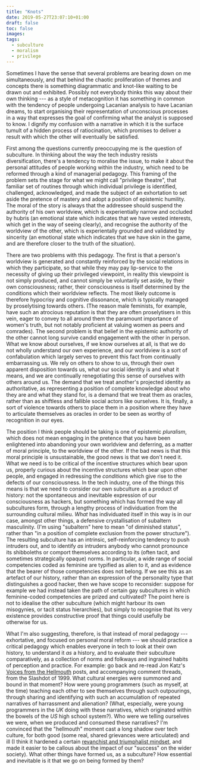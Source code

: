 ```yaml
---
title: "Knots"
date: 2019-05-27T23:07:10+01:00
draft: false
toc: false
images:
tags:
  - subculture
  - moralism
  - privilege
---
```

Sometimes I have the sense that several problems are bearing down on me simultaneously, and that behind the chaotic proliferation of themes and concepts there is something diagrammatic and knot-like waiting to be drawn out and exhibited. Possibly not everybody thinks this way about their own thinking --- as a style of metacognition it has something in common with the tendency of people undergoing Lacanian analysis to have Lacanian dreams, to start organising their representation of unconscious processes in a way that expresses the goal of confirming what the analyst is supposed to know. I dignify my confusion with a narrative in which it is the surface tumult of a hidden process of ratiocination, which promises to deliver a result with which the other will eventually be satisfied.

First among the questions currently preoccupying me is the question of subculture. In thinking about the way the tech industry resists diversification, there's a tendency to moralise the issue, to make it about the personal attitudes of people working within the industry, which need to be reformed through a kind of managerial pedagogy. This framing of the problem sets the stage for what we might call "privilege theatre", that familiar set of routines through which individual privilege is identified, challenged, acknowledged, and made the subject of an exhortation to set aside the pretence of mastery and adopt a position of epistemic humility. The moral of the story is always that the addressee should suspend the authority of his own worldview, which is experientially narrow and occluded by hubris (an emotional state which indicates that we have vested interests, which get in the way of seeing clearly), and recognise the authority of the worldview of the other, which is experientally grounded and validated by sincerity (an emotional state which indicates that we have skin in the game, and are therefore closer to the truth of the situation).

There are two problems with this pedagogy. The first is that a person's worldview is generated and constantly reinforced by the social relations in which they participate, so that while they may pay lip-service to the necessity of giving up their privileged viewpoint, in reality this viewpoint is not simply produced, and cannot simply be voluntarily set aside, by their own consciousness; rather, their consciousness is itself determined by the conditions which their worldview reflects. The most likely outcome is therefore hypocrisy and cognitive dissonance, which is typically managed by proselytising towards others. (The reason male feminists, for example, have such an atrocious reputation is that they are often proselytisers in this vein, eager to convey to all around them the paramount importance of women's truth, but not notably proficient at valuing women as peers and comrades). The second problem is that belief in the epistemic authority of the other cannot long survive candid engagement with the other in person. What we know about ourselves, if we know ourselves at all, is that we do not wholly understand our own experience, and our worldview is a sort of confabulation which largely serves to prevent this fact from continually embarrassing us. We rely on others to show to us, through their own apparent disposition towards us, what our social identity is and what it means, and we are continually renegotiating this sense of ourselves with others around us. The demand that we treat another's projected identity as authoritative, as representing a position of complete knowledge about who they are and what they stand for, is a demand that we treat them as oracles, rather than as shiftless and fallible social actors like ourselves. It is, finally, a sort of violence towards others to place them in a position where they have to articulate themselves as oracles in order to be seen as worthy of recognition in our eyes.

The position I think people should be taking is one of epistemic _pluralism_, which does not mean engaging in the pretence that you have been enlightened into abandoning your own worldview and deferring, as a matter of moral principle, to the worldview of the other. If the bad news is that this moral principle is unsustainable, the good news is that we don't need it. What we need is to be critical of the incentive structures which bear upon us, properly curious about the incentive structures which bear upon other people, and engaged in redressing the _conditions_ which give rise to the defects of our consciousness. In the tech industry, one of the things this means is that we need to consider our own subculture as a product of history: not the spontaneous and inevitable expression of our consciousness as hackers, but something which has formed the way all subcultures form, through a lengthy process of individuation from the surrounding cultural milieu. _What_ has individuated itself in this way is in our case, amongst other things, a defensive crystallisation of subaltern masculinity. (I'm using "subaltern" here to mean "of diminished status", rather than "in a position of complete exclusion from the power structure"). The resulting subculture has an intrinsic, self-reinforcing tendency to push intruders out, and to identify _as_ intruders anybody who cannot pronounce its shibboleths or comport themselves according to its (often tacit, and sometimes strategically opaque) norms. In particular, a wide range of social competencies coded as feminine are typified as alien to it, and as evidence that the bearer of those competencies does not belong. If we see this as an artefact of our history, rather than an expression of the personality type that distinguishes a good hacker, then we have scope to reconsider: suppose for example we had instead taken the path of certain gay subcultures in which feminine-coded competencies are prized and cultivated? The point here is not to idealise the other subculture (which might harbour its own misogynies, or tacit status hierarchies), but simply to recognise that its very existence provides constructive proof that things could usefully be otherwise for us.

What I'm also suggesting, therefore, is that instead of moral pedagogy --- exhortative, and focused on personal moral reform --- we should practice a critical pedagogy which enables everyone in tech to look at their own history, to understand it _as_ a history, and to evaluate their subculture comparatively, as a collection of norms and folkways and ingrained habits of perception and practice. For example: go back and re-read Jon Katz's [Voices from the Hellmouth](https://news.slashdot.org/story/99/04/25/1438249/voices-from-the-hellmouth) posts, and accompanying comment threads, from the Slashdot of 1999. What cultural energies were summoned and bound in that moment? How were young programmers (such as myself, at the time) teaching each other to see themselves through such outpourings, through sharing and identifying with such an accumulation of repeated narratives of harrassment and alienation? (What, especially, were young programmers in the _UK_ doing with these narratives, which originated within the bowels of the _US_ high school system?). Who were we telling ourselves we were, when we produced and consumed these narratives? I'm convinced that the "hellmouth" moment cast a long shadow over tech culture, for both good (some real, shared grievances were articulated) and ill (I think it hardened a certain [revanchist and triumphalist mindset](https://www.penny-arcade.com/comic/2005/10/28), and made it easier to be callous about the impact of our "success" on the wider society). What other things have formed us, as a subculture? How essential and inevitable is it that we go on being formed by them?
